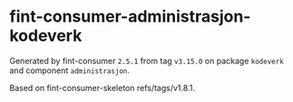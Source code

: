 # fint-consumer-administrasjon-kodeverk

Generated by fint-consumer `2.5.1` from tag `v3.15.0` on package `kodeverk` and component `administrasjon`.

Based on fint-consumer-skeleton refs/tags/v1.8.1.
